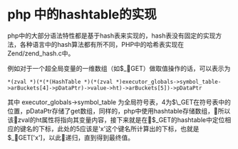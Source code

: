 # php 中的hashtable的实现

php中的大部分语法特性都是基于hash表来实现的，hash表没有固定的实现方法，各种语言中的hash算法都有所不同，PHP中的哈希表实现在Zend/zend\_hash.c中。



例如对于一个超全局变量的一维数组（如$_GET）做取值操作的话，可以表示为
```
*(zval *)(*(*(HashTable *)(*(zval *)executor_globals->symbol_table->arBuckets[4]->pDataPtr)->value->ht)->arBuckets[5])->pDataPtr
```
其中 executor\_globals->symbol\_table 为全局符号表，4为$\_GET在符号表中的位置，pDataPtr存储了get数组，同样的，php中使用hashtable存储数组，所以该zval的ht属性将指向其变量内容，接下来就是在$\_GET的hashtable中定位相应的键名的下标，此处的5应该是'x'这个键名所计算出的下标，也就是$\_GET['x']，以此递归，直到得到最终值。 